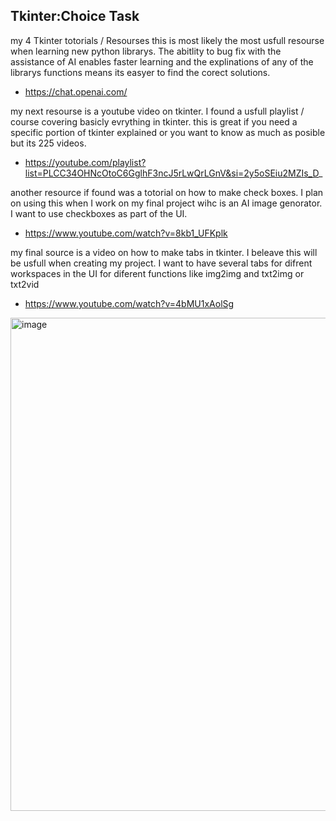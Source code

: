 ## Tkinter:Choice Task ##

my 4 Tkinter totorials / Resourses
this is most likely the most usfull resourse when learning new python librarys. The abitlity to bug fix with the assistance of AI enables faster learning and the explinations of any of the librarys functions means its easyer to find the corect solutions. 
- https://chat.openai.com/

my next resourse is a youtube video on tkinter. I found a usfull playlist / course covering basicly evrything in tkinter. this is great if you need a specific  portion of tkinter explained or you want to know as much as posible but its 225 videos.
- https://youtube.com/playlist?list=PLCC34OHNcOtoC6GglhF3ncJ5rLwQrLGnV&si=2y5oSEiu2MZIs_D_

another resource if found was a totorial on how to make check boxes. I plan on using this when I work on my final project wihc is an AI image genorator. I want to use checkboxes as part of the UI.
- https://www.youtube.com/watch?v=8kb1_UFKplk

my final source is a video on how to make tabs in tkinter. I beleave this will be usfull when creating my project. I want to have several tabs for difrent workspaces in the UI for diferent functions like img2img and txt2img or txt2vid

- https://www.youtube.com/watch?v=4bMU1xAolSg


<img width="789" alt="image" src="https://github.com/FantasticMrCat42/2023-2024/assets/129550102/d4cc006c-0f67-4d26-95c5-6309a3efb781">
